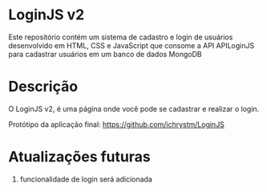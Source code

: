 # LoginJS v2
Este repositório contém um sistema de cadastro e login de usuários desenvolvido em HTML, CSS e JavaScript que consome a API APILoginJS para cadastrar usuários em um banco de dados MongoDB

# Descrição
O LoginJS v2, é uma página onde você pode se cadastrar e realizar o login.

Protótipo da aplicação final: https://github.com/ichrystm/LoginJS

# Atualizações futuras

1. funcionalidade de login será adicionada
